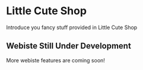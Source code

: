 # Little Cute Shop

Introduce you fancy stuff provided in Little Cute Shop

## Webiste Still Under Development

More webiste features are coming soon!
